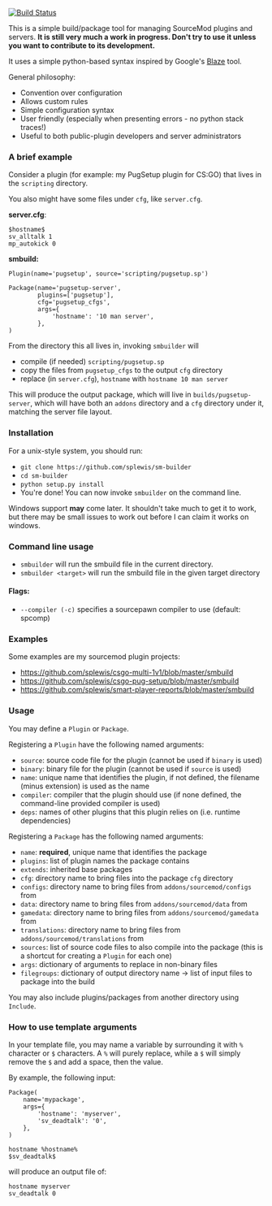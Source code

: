 [![Build Status](https://travis-ci.org/splewis/sm-builder.svg?branch=master)](https://travis-ci.org/splewis/sm-builder)

This is a simple build/package tool for managing SourceMod plugins and servers. **It is still very much a work in progress. Don't try to use it unless you want to contribute to its development.**

It uses a simple python-based syntax inspired by Google's [Blaze](http://google-engtools.blogspot.fr/2011/08/build-in-cloud-how-build-system-works.html) tool.

General philosophy:
- Convention over configuration
- Allows custom rules
- Simple configuration syntax
- User friendly (especially when presenting errors - no python stack traces!)
- Useful to both public-plugin developers and server administrators


### A brief example

Consider a plugin (for example: my PugSetup plugin for CS:GO) that lives in the ``scripting`` directory.

You also might have some files under ``cfg``, like ``server.cfg``.


**server.cfg**:
```
$hostname$
sv_alltalk 1
mp_autokick 0
```

**smbuild:**
```
Plugin(name='pugsetup', source='scripting/pugsetup.sp')

Package(name='pugsetup-server',
        plugins=['pugsetup'],
        cfg='pugsetup_cfgs',
        args={
        	'hostname': '10 man server',
        },
)
```

From the directory this all lives in, invoking ``smbuilder`` will
- compile (if needed) ``scripting/pugsetup.sp``
- copy the files from ``pugsetup_cfgs`` to the output ``cfg`` directory
- replace (in ``server.cfg``), ``hostname`` with ``hostname 10 man server``

This will produce the output package, which will live in ``builds/pugsetup-server``, which will have both an ``addons`` directory and a ``cfg`` directory under it, matching the server file layout.


### Installation
For a unix-style system, you should run:
- ``git clone https://github.com/splewis/sm-builder``
- ``cd sm-builder``
- ``python setup.py install``
- You're done! You can now invoke ``smbuilder`` on the command line.

Windows support **may** come later. It shouldn't take much to get it to work, but there may be small issues to work out before I can claim it works on windows.


### Command line usage

- ``smbuilder`` will run the smbuild file in the current directory.
- ``smbuilder <target>`` will run the smbuild file in the given target directory

#### Flags:
- ``--compiler (-c)`` specifies a sourcepawn compiler to use (default: spcomp)


### Examples
Some examples are my sourcemod plugin projects:
- https://github.com/splewis/csgo-multi-1v1/blob/master/smbuild
- https://github.com/splewis/csgo-pug-setup/blob/master/smbuild
- https://github.com/splewis/smart-player-reports/blob/master/smbuild


### Usage
You may define a ``Plugin`` or ``Package``.

Registering a ``Plugin`` have the following named arguments:
- ``source``: source code file for the plugin (cannot be used if ``binary`` is used)
- ``binary``: binary file for the plugin (cannot be used if ``source`` is used)
- ``name``: unique name that identifies the plugin, if not defined, the filename (minus extension) is used as the name
- ``compiler``: compiler that the plugin should use (if none defined, the command-line provided compiler is used)
- ``deps``: names of other plugins that this plugin relies on (i.e. runtime dependencies)


Registering a ``Package`` has the following named arguments:
- ``name``: **required**, unique name that identifies the package
- ``plugins``: list of plugin names the package contains
- ``extends``: inherited base packages
- ``cfg``: directory name to bring files into the package ``cfg`` directory
- ``configs``: directory name to bring files from ``addons/sourcemod/configs`` from
- ``data``: directory name to bring files from ``addons/sourcemod/data`` from
- ``gamedata``: directory name to bring files from ``addons/sourcemod/gamedata`` from
- ``translations``: directory name to bring files from ``addons/sourcemod/translations`` from
- ``sources``: list of source code files to also compile into the package (this is a shortcut for creating a ``Plugin`` for each one)
- ``args``: dictionary of arguments to replace in non-binary files
- ``filegroups``: dictionary of output directory name -> list of input files to package into the build


You may also include plugins/packages from another directory using ``Include``.


### How to use template arguments
In your template file, you may name a variable by surrounding it with ``%`` character or ``$`` characters. A ``%`` will purely replace, while a ``$`` will simply remove the ``$`` and add a space, then the value.

By example, the following input:
```
Package(
    name='mypackage',
    args={
        'hostname': 'myserver',
        'sv_deadtalk': '0',
    },
)
```

```
hostname %hostname%
$sv_deadtalk$
```

will produce an output file of:
```
hostname myserver
sv_deadtalk 0
```
